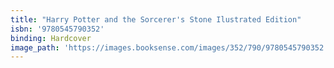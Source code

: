 ```yaml
---
title: "Harry Potter and the Sorcerer's Stone Ilustrated Edition"
isbn: '9780545790352'
binding: Hardcover
image_path: 'https://images.booksense.com/images/352/790/9780545790352.jpg'
---
```


